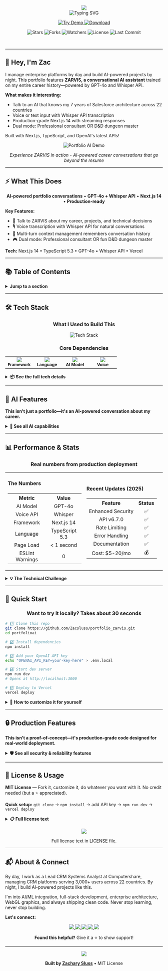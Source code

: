 <div align="center">

<!-- Hero Header -->
<img src="https://capsule-render.vercel.app/api?type=waving&color=gradient&customColorList=6,12,20&height=200&section=header&text=Zachary%20Sluss&fontSize=70&fontColor=FFFFFF&animation=twinkling&fontAlignY=25&desc=Enterprise%20Technology%20Leader%20%7C%20Lead%20CRM%20Systems%20Analyst&descSize=20&descAlignY=50&descAlign=50"/>

<br/>

<!-- Animated Subtitle -->
<img src="https://readme-typing-svg.demolab.com?font=Fira+Code&weight=600&size=22&duration=3000&pause=1000&color=2d9a5e&center=true&vCenter=true&random=false&width=750&lines=%245M%2B+Platforms+%E2%80%A2+3K+Users+%E2%80%A2+22+Countries;AI-Enabled+Portfolio+%E2%80%A2+GPT-4o+%2B+Whisper;AWS+%26+Tableau+Certified+%E2%80%A2+Seeking+Director%2FVP;Multi-Passionate+%E2%80%A2+Always+Learning+%E2%80%A2+Never+Settling" alt="Typing SVG" />

<br/>

<!-- Main Action Buttons -->
<p align="center">
  <a href="https://portfoliozarvis.vercel.app">
    <img src="https://img.shields.io/badge/🤖_TALK-TO_ZARVIS-2e8b57?style=for-the-badge&labelColor=000000&logo=openai&logoColor=white" alt="Try Demo"/>
  </a>
  <a href="https://github.com/Zacsluss/portfolio_zarvis/archive/refs/heads/main.zip">
    <img src="https://img.shields.io/badge/⬇️_DOWNLOAD-TEMPLATE-d97706?style=for-the-badge&labelColor=000000&logo=github&logoColor=white" alt="Download"/>
  </a>
</p>

<!-- GitHub Stats Badges -->
<p align="center">
  <img src="https://img.shields.io/github/stars/Zacsluss/portfolio_zarvis?style=social" alt="Stars"/>
  <img src="https://img.shields.io/github/forks/Zacsluss/portfolio_zarvis?style=social" alt="Forks"/>
  <img src="https://img.shields.io/github/watchers/Zacsluss/portfolio_zarvis?style=social" alt="Watchers"/>
  <img src="https://img.shields.io/github/license/Zacsluss/portfolio_zarvis?style=flat-square&color=555555" alt="License"/>
  <img src="https://img.shields.io/github/last-commit/Zacsluss/portfolio_zarvis?style=flat-square&color=666666" alt="Last Commit"/>
</p>

</div>

<br/>

---

## 👋 Hey, I'm Zac

I manage enterprise platforms by day and build AI-powered projects by night. This portfolio features **ZARVIS, a conversational AI assistant** trained on my entire career history—powered by GPT-4o and Whisper API.

**What makes it interesting:**
- Talk to an AI that knows my 7 years of Salesforce architecture across 22 countries
- Voice or text input with Whisper API transcription
- Production-grade Next.js 14 with streaming responses
- Dual mode: Professional consultant OR D&D dungeon master

Built with Next.js, TypeScript, and OpenAI's latest APIs!

<div align="center">

![Portfolio AI Demo](public/profileai.gif)

*Experience ZARVIS in action - AI-powered career conversations that go beyond the resume*

</div>

---

## ⚡ What This Does

<div align="center">

**AI-powered portfolio conversations** • **GPT-4o + Whisper API** • **Next.js 14** • **Production-ready**

</div>

**Key Features:**
- 🤖 Talk to ZARVIS about my career, projects, and technical decisions
- 🎙️ Voice transcription with Whisper API for natural conversations
- 💬 Multi-turn context management remembers conversation history
- 🎮 Dual mode: Professional consultant OR fun D&D dungeon master

**Tech:** Next.js 14 • TypeScript 5.3 • GPT-4o • Whisper API • Vercel

---

## 📚 Table of Contents

<details>
<summary><b>Jump to a section</b></summary>

- [🛠️ Tech Stack](#️-tech-stack)
- [🤖 AI Features](#-ai-features)
- [📊 Performance & Stats](#-performance--stats)
- [🚀 Quick Start](#-quick-start)
- [🔒 Production Features](#-production-features)
- [📄 License & Usage](#-license--usage)
- [📬 About & Connect](#-about--connect)

</details>

---

## 🛠️ Tech Stack

<div align="center">

### What I Used to Build This

<img src="https://skillicons.dev/icons?i=nextjs,typescript,vercel,react,tailwind,nodejs" alt="Tech Stack" />

### Core Dependencies

<table>
<tr>
<td align="center" width="25%">
<img src="https://img.shields.io/badge/Next.js-14-000000?style=flat-square&logo=nextdotjs&logoColor=white"/><br/>
<sub><b>Framework</b></sub>
</td>
<td align="center" width="25%">
<img src="https://img.shields.io/badge/TypeScript-5.3-1E4A6D?style=flat-square&logo=typescript&logoColor=white"/><br/>
<sub><b>Language</b></sub>
</td>
<td align="center" width="25%">
<img src="https://img.shields.io/badge/GPT--4o-v6.7.0-412991?style=flat-square&logo=openai&logoColor=white"/><br/>
<sub><b>AI Model</b></sub>
</td>
<td align="center" width="25%">
<img src="https://img.shields.io/badge/Whisper-API-2d7a3e?style=flat-square&logo=openai&logoColor=white"/><br/>
<sub><b>Voice</b></sub>
</td>
</tr>
</table>

</div>

<details>
<summary><b>📦 See the full tech details</b></summary>

**Why this stack?**

- **Next.js 14** - App Router with server-side API routes (protects API keys)
- **TypeScript 5.3** - Strict mode with zero ESLint warnings
- **OpenAI GPT-4o** - Latest conversational model for nuanced responses
- **Whisper API** - Real-time voice transcription
- **Zustand** - Lightweight state management
- **Tailwind CSS** - Fast styling with Framer Motion animations
- **Vercel** - Serverless deployment with edge functions

**Architecture:**
```
Next.js 14 App Router
├── /app/api/* - Server-side API routes (protect keys)
├── /lib/* - Career data & AI context
├── /components/* - React components
└── Vercel Serverless Functions
```

</details>

---

## 🤖 AI Features

**This isn't just a portfolio—it's an AI-powered conversation about my career.**

<details>
<summary><b>🧠 See all AI capabilities</b></summary>

<br/>

<div align="center">

<table>
<tr>
<td width="50%" align="center">

### 💬 Conversational Intelligence

**GPT-4o trained on complete career history**<br/>
Knows every project, certification, and technical decision<br/>
<br/>
**Multi-turn conversation handling**<br/>
Remembers context across the entire chat<br/>
<br/>
**Streaming responses**<br/>
Real-time text generation for better UX<br/>
<br/>
**Custom prompts**<br/>
Tailored to my specific background and personality

</td>
<td width="50%" align="center">

### 🎙️ Voice & Input

**Whisper API voice transcription**<br/>
Natural voice input with high accuracy<br/>
<br/>
**Dual mode switching**<br/>
Professional consultant OR D&D dungeon master<br/>
<br/>
**Error handling**<br/>
API key validation, rate limits, quota detection<br/>
<br/>
**Security**<br/>
Server-side key protection, input sanitization

</td>
</tr>
</table>

</div>

**Every AI feature is production-ready with comprehensive error handling.**

</details>

---

## 📊 Performance & Stats

<div align="center">

### Real numbers from production deployment

<table align="center">
<tr>
<td width="50%">

#### The Numbers
<table>
<tr><th align="center">Metric</th><th align="center">Value</th></tr>
<tr><td align="center">AI Model</td><td align="center">GPT-4o</td></tr>
<tr><td align="center">Voice API</td><td align="center">Whisper</td></tr>
<tr><td align="center">Framework</td><td align="center">Next.js 14</td></tr>
<tr><td align="center">Language</td><td align="center">TypeScript 5.3</td></tr>
<tr><td align="center">Page Load</td><td align="center">< 1 second</td></tr>
<tr><td align="center">ESLint Warnings</td><td align="center">0</td></tr>
</table>

</td>
<td width="50%">

#### Recent Updates (2025)
<table>
<tr><th align="center">Feature</th><th align="center">Status</th></tr>
<tr><td align="center">Enhanced Security</td><td align="center">✅</td></tr>
<tr><td align="center">API v6.7.0</td><td align="center">✅</td></tr>
<tr><td align="center">Rate Limiting</td><td align="center">✅</td></tr>
<tr><td align="center">Error Handling</td><td align="center">✅</td></tr>
<tr><td align="center">Documentation</td><td align="center">✅</td></tr>
<tr><td align="center">Cost: $5-20/mo</td><td align="center">💰</td></tr>
</table>

</td>
</tr>
</table>

</div>

<details>
<summary><b>💡 The Technical Challenge</b></summary>

<br/>

**Integrating GPT-4o into a production-grade portfolio** that serves as both a demonstration of AI integration capabilities and a functional career showcase.

**What I solved:**
- ✅ Server-side API routes protect sensitive keys
- ✅ Streaming responses for optimal perceived performance
- ✅ Whisper API integration for voice transcription
- ✅ Production error handling (401, 429, 500, quota errors)
- ✅ Rate limiting and security hardening
- ✅ Cost-effective deployment ($5-20/month)

</details>

---

## 🚀 Quick Start

<div align="center">

### Want to try it locally? Takes about 30 seconds

</div>

```bash
# 1️⃣ Clone this repo
git clone https://github.com/Zacsluss/portfolio_zarvis.git
cd portfolioai

# 2️⃣ Install dependencies
npm install

# 3️⃣ Add your OpenAI API key
echo "OPENAI_API_KEY=your-key-here" > .env.local

# 4️⃣ Start dev server
npm run dev
# Opens at http://localhost:3000

# 5️⃣ Deploy to Vercel
vercel deploy
```

<details>
<summary><b>🔧 How to customize it for yourself</b></summary>

<br/>

**Make it yours (takes about 10 minutes):**

1. **Your content**: Edit `lib/portfolio-data.ts` with your professional history, skills, and projects
2. **Train the AI**: Modify `lib/assistant-context.ts` with your background, experiences, and personality
3. **Customize styling**: Adjust Tailwind configuration and theme colors in `tailwind.config.js`
4. **Add features**: Extend API routes in `app/api/` for additional functionality
5. **Deploy**: Run `vercel deploy` and add your `OPENAI_API_KEY` to Vercel environment variables

**Want to change the AI's personality?**
- Open `lib/assistant-context.ts`
- Modify the system prompt to match your style
- Save and watch ZARVIS become uniquely yours ✨

</details>

---

## 🔒 Production Features

**This isn't a proof-of-concept—it's production-grade code designed for real-world deployment.**

<details>
<summary><b>🛡️ See all security & reliability features</b></summary>

<br/>

<div align="center">

<table>
<tr>
<td width="50%" align="center">

### 🛡️ Security & Reliability

**Environment variable validation**<br/>
API key format checking, missing key detection<br/>
<br/>
**Comprehensive error handling**<br/>
Specific responses for 401, 429, 500, quota errors<br/>
<br/>
**Rate limiting**<br/>
10 requests/minute per IP (configurable)<br/>
<br/>
**Input sanitization**<br/>
XSS prevention, length limits, filtering<br/>
<br/>
**CSP headers**<br/>
Strict Content Security Policy<br/>
<br/>
**Secure key storage**<br/>
Server-side only, never exposed to client

</td>
<td width="50%" align="center">

### 📊 Monitoring & Operations

**Detailed error logging**<br/>
Console output for debugging<br/>
<br/>
**User-friendly error messages**<br/>
Clear actionable feedback<br/>
<br/>
**OpenAI API v6.7.0**<br/>
Latest stable version<br/>
<br/>
**Quota detection**<br/>
Billing/limit warnings<br/>
<br/>
**Build verification**<br/>
TypeScript strict mode, zero lint warnings<br/>
<br/>
**Cost optimization**<br/>
~$15-25/month operational costs

</td>
</tr>
</table>

</div>

**Additional Documentation:**
- [SECURITY_RECOMMENDATIONS.md](SECURITY_RECOMMENDATIONS.md) - API key security, rotation procedures
- [FIX_SUMMARY.md](FIX_SUMMARY.md) - Complete troubleshooting guide, fix history
- [CONTRIBUTING.md](CONTRIBUTING.md) - Contribution guidelines, coding standards

</details>

---

## 📄 License & Usage

**MIT License** — Fork it, customize it, do whatever you want with it. No credit needed (but a ⭐ appreciated).

**Quick setup:** `git clone` → `npm install` → add API key → `npm run dev` → `vercel deploy`

<details>
<summary><b>📋 Full license text</b></summary>

<br/>

```
MIT License

Copyright (c) 2025 Zachary Sluss

Permission is hereby granted, free of charge, to any person obtaining a copy
of this software and associated documentation files (the "Software"), to deal
in the Software without restriction, including without limitation the rights
to use, copy, modify, merge, publish, distribute, sublicense, and/or sell
copies of the Software, and to permit persons to whom the Software is
furnished to do so, subject to the following conditions:

The above copyright notice and this permission notice shall be included in all
copies or substantial portions of the Software.

THE SOFTWARE IS PROVIDED "AS IS", WITHOUT WARRANTY OF ANY KIND, EXPRESS OR
IMPLIED, INCLUDING BUT NOT LIMITED TO THE WARRANTIES OF MERCHANTABILITY,
FITNESS FOR A PARTICULAR PURPOSE AND NONINFRINGEMENT. IN NO EVENT SHALL THE
AUTHORS OR COPYRIGHT HOLDERS BE LIABLE FOR ANY CLAIM, DAMAGES OR OTHER
LIABILITY, WHETHER IN AN ACTION OF CONTRACT, TORT OR OTHERWISE, ARISING FROM,
OUT OF OR IN CONNECTION WITH THE SOFTWARE OR THE USE OR OTHER DEALINGS IN THE
SOFTWARE.
```

</details>

<br/>

<div align="center">

<img src="https://img.shields.io/badge/License-MIT-555555?style=for-the-badge&logo=opensourceinitiative&logoColor=white"/>

Full license text in [LICENSE](LICENSE) file.

</div>

---

## 📬 About & Connect

By day, I work as a Lead CRM Systems Analyst at Computershare, managing CRM platforms serving 3,000+ users across 22 countries. By night, I build AI-powered projects like this.

I'm into AI/ML integration, full-stack development, enterprise architecture, WebGL graphics, and always shipping clean code. Never stop learning, never stop building.

**Let's connect:**

<div align="center">

<a href="https://portfoliozarvis.vercel.app">
  <img src="https://img.shields.io/badge/Portfolio-AI_Demo-2e7d5a?style=for-the-badge&logo=vercel&logoColor=white"/>
</a>
<a href="https://github.com/Zacsluss">
  <img src="https://img.shields.io/badge/GitHub-@Zacsluss-181717?style=for-the-badge&logo=github&logoColor=white"/>
</a>
<a href="https://linkedin.com/in/zacharyjsluss">
  <img src="https://img.shields.io/badge/LinkedIn-Zachary_Sluss-064789?style=for-the-badge&logo=linkedin&logoColor=white"/>
</a>
<a href="mailto:zacsluss@yahoo.com">
  <img src="https://img.shields.io/badge/Email-zacsluss@yahoo.com-b91c1c?style=for-the-badge&logo=gmail&logoColor=white"/>
</a>
<a href="public/resume.pdf">
  <img src="https://img.shields.io/badge/Resume-Download_Resume-7c3aed?style=for-the-badge&logo=adobeacrobatreader&logoColor=white"/>
</a>

<br/>

**Found this helpful?** Give it a ⭐ to show support!

</div>

---

<div align="center">

<img src="https://capsule-render.vercel.app/api?type=waving&color=gradient&customColorList=6,12,20&height=100&section=footer"/>

**Built by [Zachary Sluss](https://github.com/Zacsluss)** • MIT License

</div>
